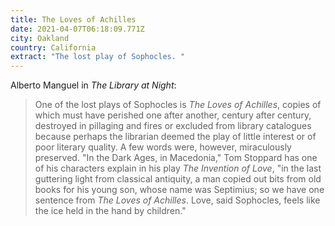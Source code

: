 ```yaml
---
title: The Loves of Achilles
date: 2021-04-07T06:18:09.771Z
city: Oakland
country: California
extract: "The lost play of Sophocles. "
---
```

Alberto Manguel in _The Library at Night_:

> One of the lost plays of Sophocles is _The Loves of Achilles_, copies of which must have perished one after another, century after century, destroyed in pillaging and fires or excluded from library catalogues because perhaps the librarian deemed the play of little interest or of poor literary quality. A few words were, however, miraculously preserved. "In the Dark Ages, in Macedonia," Tom Stoppard has one of his characters explain in his play _The Invention of Love_, "in the last guttering light from classical antiquity, a man copied out bits from old books for his young son, whose name was Septimius; so we have one sentence from _The Loves of Achilles_. Love, said Sophocles, feels like the ice held in the hand by children."